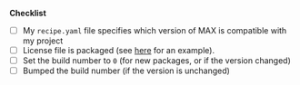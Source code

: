 **Checklist**
- [ ] My `recipe.yaml` file specifies which version of MAX is compatible with my project
- [ ] License file is packaged (see [here](https://github.com/modular/modular-community/blob/dbe0200598733fea411ee2246507705e8ea07a32/recipes/hue/recipe.yaml#L33-L40) for an example).
- [ ] Set the build number to `0` (for new packages, or if the version changed)
- [ ] Bumped the build number (if the version is unchanged)
